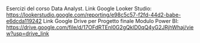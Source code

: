 Esercizi del corso Data Analyst.
Link Google Looker Studio: https://lookerstudio.google.com/reporting/e98c5c57-f2fd-44d2-babe-e6dcda119242
Link Google Drive per Progetto finale Modulo Power BI: https://drive.google.com/file/d/17OFdRTEnl0G2gQklD0qQ4yG2JRjhWhaj/view?usp=drive_link
